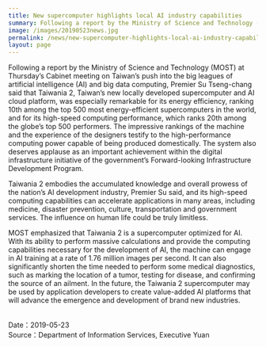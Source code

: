```yaml
---
title: New supercomputer highlights local AI industry capabilities
summary: Following a report by the Ministry of Science and Technology (MOST) at Thursday’s Cabinet meeting on Taiwan’s push into the big leagues of  artificial intelligence (AI) and big data computing
image: /images/20190523news.jpg
permalink: /news/new-supercomputer-highlights-local-ai-industry-capabilities/
layout: page
---
```

Following a report by the Ministry of Science and Technology (MOST) at Thursday’s Cabinet meeting on Taiwan’s push into the big leagues of  artificial intelligence (AI) and big data computing, Premier Su Tseng-chang said that Taiwania 2, Taiwan’s new locally developed supercomputer and AI cloud platform, was especially remarkable for its energy efficiency, ranking 10th among the top 500 most energy-efficient supercomputers in the world, and for its high-speed computing performance, which ranks 20th among the globe’s top 500 performers. The impressive rankings of the machine and the experience of the designers testify to the high-performance computing power capable of being produced domestically. The system also deserves applause as an important achievement within the digital infrastructure initiative of the government’s Forward-looking Infrastructure Development Program.

Taiwania 2 embodies the accumulated knowledge and overall prowess of the nation’s AI development industry, Premier Su said, and its high-speed computing capabilities can accelerate applications in many areas, including medicine, disaster prevention, culture, transportation and government services. The influence on human life could be truly limitless.

MOST emphasized that Taiwania 2 is a supercomputer optimized for AI. With its ability to perform massive calculations and provide the computing capabilities necessary for the development of AI, the machine can engage in AI training at a rate of 1.76 million images per second. It can also significantly shorten the time needed to perform some medical diagnostics, such as marking the location of a tumor, testing for disease, and confirming the source of an ailment. In the future, the Taiwania 2 supercomputer may be used by application developers to create value-added AI platforms that will advance the emergence and development of brand new industries.

<br/>
Date：2019-05-23
<br/>
Source：Department of Information Services, Executive Yuan
